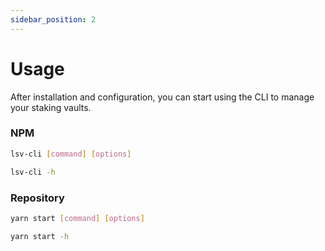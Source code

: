 ```yaml
---
sidebar_position: 2
---
```


# Usage

After installation and configuration, you can start using the CLI to manage your staking vaults.

### NPM

```bash
lsv-cli [command] [options]
```

```bash
lsv-cli -h
```

### Repository

```bash
yarn start [command] [options]
```

```bash
yarn start -h
```
